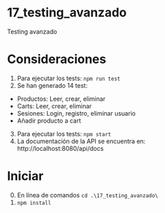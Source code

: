 # 17_testing_avanzado
Testing avanzado

# Consideraciones
1. Para ejecutar los tests: `npm run test`
2. Se han generado 14 test:
- Productos: Leer, crear, eliminar
- Carts: Leer, crear, eliminar
- Sesiones: Login, registro, eliminar usuario
- Añadir producto a cart
3. Para ejecutar los tests: `npm start`
4. La documentación de la API se encuentra en: http://localhost:8080/api/docs


# Iniciar
0. En línea de comandos `cd .\17_testing_avanzado\`
1. `npm install`

